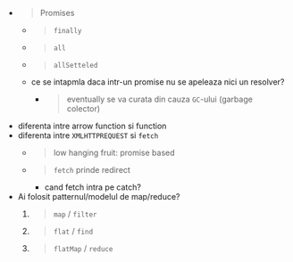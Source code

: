 * > Promises
    * > `finally`
    * > `all`
    * > `allSetteled`
    * ce se intapmla daca intr-un promise nu se apeleaza nici un resolver?
        * > eventually se va curata din cauza `GC`-ului (garbage colector)
* diferenta intre arrow function si function
* diferenta intre `XMLHTTPREQUEST` si `fetch`
    * > low hanging fruit: promise based
    * > `fetch` prinde redirect
        * cand fetch intra pe catch?
*  Ai folosit patternul/modelul de map/reduce?
    1. > `map` / `filter`
    2. > `flat` / `find`
    3. > `flatMap` / `reduce`